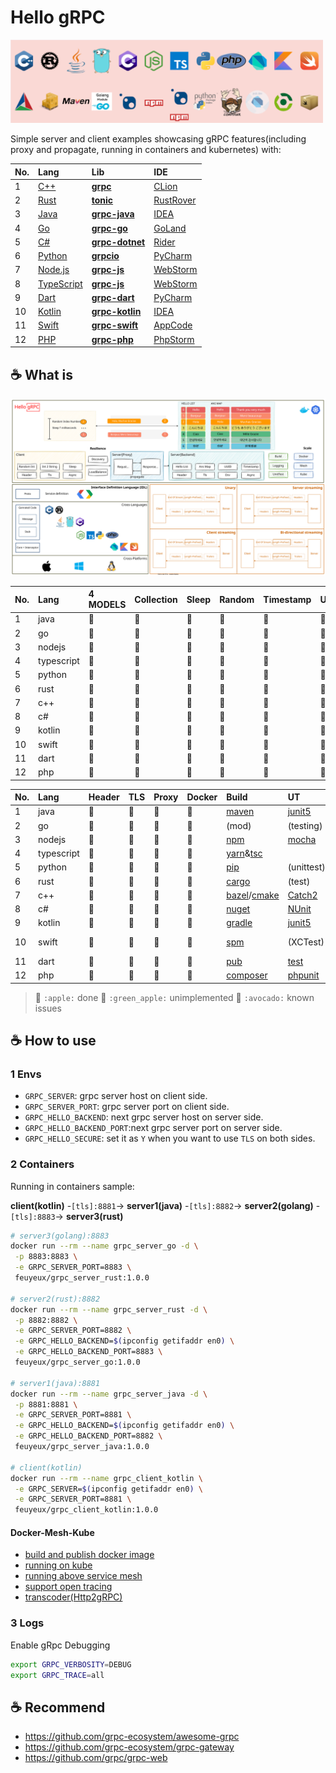 <!-- markdownlint-disable MD033 MD045 -->

# Hello gRPC

<img src="diagram/build_tools.png" alt="build tools" style="width:500px" />

Simple server and client examples showcasing gRPC features(including proxy and propagate, running in containers and kubernetes) with:

| No. | Lang                         | Lib                                                             | IDE             |
|:----|:-----------------------------|:----------------------------------------------------------------|:----------------|
| 1   | [C++](hello-grpc-cpp-cmake)  | **[grpc](https://github.com/grpc/grpc/releases)**               | [CLion][15]     |
| 2   | [Rust](hello-grpc-rust)      | **[tonic](https://lib.rs/crates/tonic/versions)**               | [RustRover][31] |
| 3   | [Java](hello-grpc-java)      | **[grpc-java](https://github.com/grpc/grpc-java/releases)**     | [IDEA][4]       |
| 4   | [Go](hello-grpc-go)          | **[grpc-go](https://github.com/grpc/grpc-go/releases)**         | [GoLand][6]     |
| 5   | [C#](hello-grpc-csharp)      | **[grpc-dotnet](https://github.com/grpc/grpc-dotnet/releases)** | [Rider][20]     |
| 6   | [Python](hello-grpc-python)  | **[grpcio](https://pypi.org/project/grpcio-tools)**             | [PyCharm][12]   |
| 7   | [Node.js](hello-grpc-nodejs) | **[grpc-js](https://www.npmjs.com/package/@grpc/grpc-js)**      | [WebStorm][10]  |
| 8   | [TypeScript](hello-grpc-ts)  | **[grpc-js](https://www.npmjs.com/package/@grpc/grpc-js)**      | [WebStorm][10]  |
| 9   | [Dart](hello-grpc-dart)      | **[grpc-dart](https://pub.dev/packages/grpc)**                  | [PyCharm][12]   |
| 10  | [Kotlin](hello-grpc-kotlin)  | **[grpc-kotlin](https://github.com/grpc/grpc-kotlin/releases)** | [IDEA][4]       |
| 11  | [Swift](hello-grpc-swift)    | **[grpc-swift](https://github.com/grpc/grpc-swift/releases)**   | [AppCode][32]   |
| 12  | [PHP](hello-grpc-php)        | **[grpc-php](https://packagist.org/packages/grpc/grpc)**        | [PhpStorm][33]  |

## :coffee: What is

![grpc_diagram](diagram/hello-grpc.svg)

| No. | Lang       | 4 MODELS | Collection | Sleep | Random | Timestamp | UUID | Env |
|:----|:-----------|:---------|:-----------|:------|:-------|:----------|:-----|:----|
| 1   | java       | 🍎       | 🍎         | 🍎    | 🍎     | 🍎        | 🍎   | 🍎  |
| 2   | go         | 🍎       | 🍎         | 🍎    | 🍎     | 🍎        | 🍎   | 🍎  |
| 3   | nodejs     | 🍎       | 🍎         | 🍎    | 🍎     | 🍎        | 🍎   | 🍎  |
| 4   | typescript | 🍎       | 🍎         | 🍎    | 🍎     | 🍎        | 🍎   | 🍎  |
| 5   | python     | 🍎       | 🍎         | 🍎    | 🍎     | 🍎        | 🍎   | 🍎  |
| 6   | rust       | 🍎       | 🍎         | 🍎    | 🍎     | 🍎        | 🍎   | 🍎  |
| 7   | c++        | 🍎       | 🍎         | 🍎    | 🍎     | 🍎        | 🍎   | 🍎  |
| 8   | c#         | 🍎       | 🍎         | 🍎    | 🍎     | 🍎        | 🍎   | 🍎  |
| 9   | kotlin     | 🍎       | 🍎         | 🍎    | 🍎     | 🍎        | 🍎   | 🍎  |
| 10  | swift      | 🍎       | 🍎         | 🍎    | 🍎     | 🍎        | 🍎   | 🍎  |
| 11  | dart       | 🍎       | 🍎         | 🍎    | 🍎     | 🍎        | 🍎   | 🍎  |
| 12  | php        | 🍎       | 🍎         | 🍎    | 🍎     | 🍎        | 🍎   | 🍎  |

| No. | Lang       | Header | TLS | Proxy | Docker | Build                   | UT            | LOG             |
|:----|:-----------|:-------|:----|:------|:-------|:------------------------|:--------------|:----------------|
| 1   | java       | 🍎     | 🍎  | 🍎    | 🍎     | [maven][1]              | [junit5][2]   | [log4j2][3]     |
| 2   | go         | 🍎     | 🍎  | 🍎    | 🍎     | (mod)                   | (testing)     | [logrus][5]     |
| 3   | nodejs     | 🍎     | 🥑  | 🍎    | 🍎     | [npm][7]                | [mocha][8]    | [winston][9]    |
| 4   | typescript | 🍎     | 🍏  | 🍏    | 🍎     | [yarn][28]&[tsc][29]    |               | [winston][9]    |
| 5   | python     | 🍎     | 🍎  | 🍎    | 🍎     | [pip][11]               | (unittest)    | (logging)       |
| 6   | rust       | 🍎     | 🍎  | 🍎    | 🍎     | [cargo][13]             | (test)        | [log4rs][14]    |
| 7   | c++        | 🍎     | 🍎  | 🍎    | 🍎     | [bazel][37]/[cmake][16] | [Catch2][24]  | [glog][17]      |
| 8   | c#         | 🍎     | 🍎  | 🍎    | 🍎     | [nuget][18]             | [NUnit][30]   | [log4net][19]   |
| 9   | kotlin     | 🍎     | 🍎  | 🍎    | 🍎     | [gradle][21]            | [junit5][2]   | [log4j2][3]     |
| 10  | swift      | 🍎     | 🍏  | 🍏    | 🍎     | [spm][22]               | (XCTest)      | [swift-log][23] |
| 11  | dart       | 🍎     | 🍏  | 🍏    | 🍎     | [pub][25]               | [test][27]    | [logger][26]    |
| 12  | php        | 🍎     | 🍏  | 🍏    | 🍏     | [composer][34]          | [phpunit][35] | [log4php][36]   |

> 🍎 `:apple:` done
> 🍏 `:green_apple:` unimplemented
> 🥑 `:avocado:` known issues

## :coffee: How to use

### 1 Envs

- `GRPC_SERVER`: grpc server host on client side.
- `GRPC_SERVER_PORT`: grpc server port on client side.
- `GRPC_HELLO_BACKEND`: next grpc server host on server side.
- `GRPC_HELLO_BACKEND_PORT`:next grpc server port on server side.
- `GRPC_HELLO_SECURE`: set it as `Y` when you want to use `TLS` on both sides.

### 2 Containers

Running in containers sample:

**client(kotlin)** -`[tls]:8881`-> **server1(java)** -`[tls]:8882`-> **server2(golang)** -`[tls]:8883`-> **server3(rust)**

```bash
# server3(golang):8883
docker run --rm --name grpc_server_go -d \
 -p 8883:8883 \
 -e GRPC_SERVER_PORT=8883 \
 feuyeux/grpc_server_rust:1.0.0

# server2(rust):8882
docker run --rm --name grpc_server_rust -d \
 -p 8882:8882 \
 -e GRPC_SERVER_PORT=8882 \
 -e GRPC_HELLO_BACKEND=$(ipconfig getifaddr en0) \
 -e GRPC_HELLO_BACKEND_PORT=8883 \
 feuyeux/grpc_server_go:1.0.0

# server1(java):8881
docker run --rm --name grpc_server_java -d \
 -p 8881:8881 \
 -e GRPC_SERVER_PORT=8881 \
 -e GRPC_HELLO_BACKEND=$(ipconfig getifaddr en0) \
 -e GRPC_HELLO_BACKEND_PORT=8882 \
 feuyeux/grpc_server_java:1.0.0

# client(kotlin)
docker run --rm --name grpc_client_kotlin \
 -e GRPC_SERVER=$(ipconfig getifaddr en0) \
 -e GRPC_SERVER_PORT=8881 \
 feuyeux/grpc_client_kotlin:1.0.0
```

#### Docker-Mesh-Kube

- [build and publish docker image](docker/README.md)
- [running on kube](k8s/kube)
- [running above service mesh](k8s/mesh)
- [support open tracing](k8s/tracing)
- [transcoder(Http2gRPC)](k8s/transcoder)

### 3 Logs

Enable gRpc Debugging

```bash
export GRPC_VERBOSITY=DEBUG
export GRPC_TRACE=all
```

## :coffee: Recommend

- <https://github.com/grpc-ecosystem/awesome-grpc>
- <https://github.com/grpc-ecosystem/grpc-gateway>
- <https://github.com/grpc/grpc-web>

[1]: <https://maven.apache.org/>
[2]: <https://junit.org/junit5/>
[3]: <https://logging.apache.org/log4j>
[4]: <https://www.jetbrains.com/idea/>
[5]: <https://github.com/sirupsen/logrus>
[6]: <https://www.jetbrains.com/go/>
[7]: <https://www.npmjs.com/>
[8]: <https://www.npmjs.com/package/mocha>
[9]: <https://www.npmjs.com/package/winston>
[10]: <https://www.jetbrains.com/webstorm/>
[11]: <https://pypi.org/project/pip/>
[12]: <https://www.jetbrains.com/pycharm/>
[13]: <https://doc.rust-lang.org/cargo/>
[14]: <https://docs.rs/log4rs>
[15]: <https://www.jetbrains.com/clion/>
[16]: <https://cmake.org/>
[17]: <https://github.com/google/glog>
[18]: <https://www.nuget.org/>
[19]: <https://logging.apache.org/log>
[20]: <https://www.jetbrains.com/rider/>
[21]: <https://gradle.org/>
[22]: <https://www.swift.org/package-manager/>
[23]: <https://github.com/apple/swift-log>
[24]: <https://github.com/catchorg/Catch2>
[25]: <https://dart.dev/guides/packages>
[26]: <https://pub.dev/packages/logger>
[27]: <https://pub.dev/packages/test>
[28]: <https://yarnpkg.com/>
[29]: <https://www.typescriptlang.org/docs/handbook/compiler-options.html>
[30]: <https://nunit.org/>
[31]: <https://www.jetbrains.com/rustrover/>
<!-- [32]: <https://xcodereleases.com/> -->
[32]: <https://www.jetbrains.com/objc/>
[33]: <https://www.jetbrains.com/phpstorm/>
[34]: <https://getcomposer.org/>
[35]: <https://phpunit.de/>
[36]: <https://logging.apache.org/log4php>
[37]: <https://bazel.build/>
